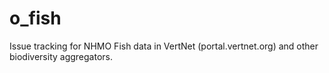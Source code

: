 # o_fish
Issue tracking for NHMO Fish data in VertNet (portal.vertnet.org) and other biodiversity aggregators. 
